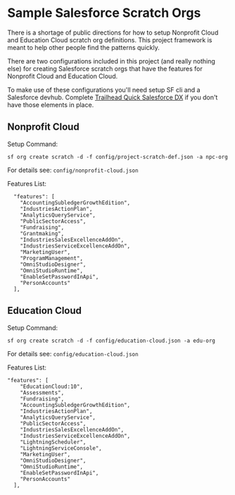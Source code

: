 # Sample Salesforce Scratch Orgs

There is a shortage of public directions for how to setup Nonprofit Cloud and Education Cloud scratch org definitions. This project framework is meant to help other people find the patterns quickly.

There are two configurations included in this project (and really nothing else) for creating Salesforce scratch orgs that have the features for Nonprofit Cloud and Education Cloud.

To make use of these configurations you'll need setup SF cli and a Salesforce devhub. Complete [Trailhead Quick Salesforce DX](https://trailhead.salesforce.com/content/learn/projects/quick-start-salesforce-dx) if you don't have those elements in place.

## Nonprofit Cloud

Setup Command:

`sf org create scratch -d -f config/project-scratch-def.json -a npc-org`

For details see: `config/nonprofit-cloud.json`

Features List:

```
  "features": [
    "AccountingSubledgerGrowthEdition",
    "IndustriesActionPlan",
    "AnalyticsQueryService",
    "PublicSectorAccess",
    "Fundraising",
    "Grantmaking",
    "IndustriesSalesExcellenceAddOn",
    "IndustriesServiceExcellenceAddOn",
    "MarketingUser",
    "ProgramManagement",
    "OmniStudioDesigner",
    "OmniStudioRuntime",
    "EnableSetPasswordInApi",
    "PersonAccounts"
  ],
```

## Education Cloud

Setup Command:

`sf org create scratch -d -f config/education-cloud.json -a edu-org`

For details see: `config/education-cloud.json`

Features List:

```
"features": [
    "EducationCloud:10",
    "Assessments",
    "Fundraising",
    "AccountingSubledgerGrowthEdition",
    "IndustriesActionPlan",
    "AnalyticsQueryService",
    "PublicSectorAccess",
    "IndustriesSalesExcellenceAddOn",
    "IndustriesServiceExcellenceAddOn",
    "LightningScheduler",
    "LightningServiceConsole",
    "MarketingUser",
    "OmniStudioDesigner",
    "OmniStudioRuntime",
    "EnableSetPasswordInApi",
    "PersonAccounts"
  ],
```
